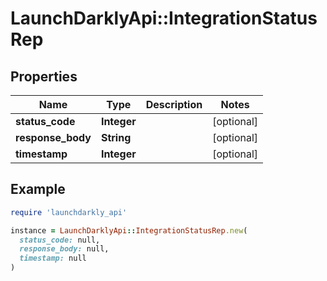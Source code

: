 # LaunchDarklyApi::IntegrationStatusRep

## Properties

| Name | Type | Description | Notes |
| ---- | ---- | ----------- | ----- |
| **status_code** | **Integer** |  | [optional] |
| **response_body** | **String** |  | [optional] |
| **timestamp** | **Integer** |  | [optional] |

## Example

```ruby
require 'launchdarkly_api'

instance = LaunchDarklyApi::IntegrationStatusRep.new(
  status_code: null,
  response_body: null,
  timestamp: null
)
```

